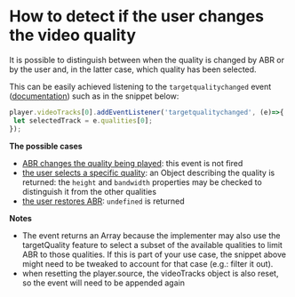 # How to detect if the user changes the video quality

It is possible to distinguish between when the quality is changed by ABR or by the user and, in the latter case, which quality has been selected.

This can be easily achieved listening to the `targetqualitychanged` event ([documentation](https://docs.theoplayer.com/api-reference/web/theoplayer.targetqualitychangedevent.md#targetqualitychangedevent-interface)) such as in the snippet below:
```js   
player.videoTracks[0].addEventListener('targetqualitychanged', (e)=>{  
 let selectedTrack = e.qualities[0];
});
```  

**The possible cases**
* <u>ABR changes the quality being played</u>: this event is not fired
* <u>the user selects a specific quality</u>: an Object describing the quality is returned: the `height` and `bandwidth` properties may be checked to distinguish it from the other qualities
* <u>the user restores ABR</u>: `undefined` is returned

**Notes**
* The event returns an Array because the implementer may also use the targetQuality feature to select a subset of the available qualities to limit ABR to those qualities. If this is part of your use case, the snippet above might need to be tweaked to account for that case (e.g.: filter it out).
* when resetting the player.source, the videoTracks object is also reset, so the event will need to be appended again
